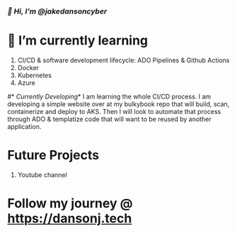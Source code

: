 ### *👋 Hi, I’m @jakedansoncyber*




# **🌱 I’m currently learning** 
1. CI/CD & software development lifecycle: ADO Pipelines & Github Actions
2. Docker
3. Kubernetes
4. Azure

#* *Currently Developing**
I am learning the whole CI/CD process. I am developing a simple website over at my bulkybook repo that will build, scan, containerize and deploy to AKS. Then I will look to automate that process through ADO & templatize code that will want to be reused by another application.

# **Future Projects**
1. Youtube channel

# **Follow my journey @ https://dansonj.tech**
